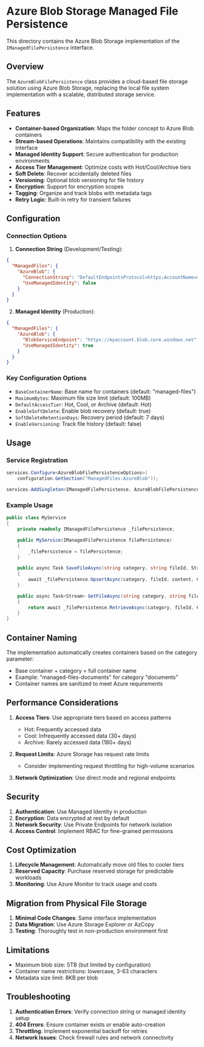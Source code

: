 # Azure Blob Storage Managed File Persistence

This directory contains the Azure Blob Storage implementation of the `IManagedFilePersistence` interface.

## Overview

The `AzureBlobFilePersistence` class provides a cloud-based file storage solution using Azure Blob Storage, replacing the local file system implementation with a scalable, distributed storage service.

## Features

- **Container-based Organization**: Maps the folder concept to Azure Blob containers
- **Stream-based Operations**: Maintains compatibility with the existing interface
- **Managed Identity Support**: Secure authentication for production environments
- **Access Tier Management**: Optimize costs with Hot/Cool/Archive tiers
- **Soft Delete**: Recover accidentally deleted files
- **Versioning**: Optional blob versioning for file history
- **Encryption**: Support for encryption scopes
- **Tagging**: Organize and track blobs with metadata tags
- **Retry Logic**: Built-in retry for transient failures

## Configuration

### Connection Options

1. **Connection String** (Development/Testing):
```json
{
  "ManagedFiles": {
    "AzureBlob": {
      "ConnectionString": "DefaultEndpointsProtocol=https;AccountName=myaccount;AccountKey=mykey;EndpointSuffix=core.windows.net",
      "UseManagedIdentity": false
    }
  }
}
```

2. **Managed Identity** (Production):
```json
{
  "ManagedFiles": {
    "AzureBlob": {
      "BlobServiceEndpoint": "https://myaccount.blob.core.windows.net",
      "UseManagedIdentity": true
    }
  }
}
```

### Key Configuration Options

- `BaseContainerName`: Base name for containers (default: "managed-files")
- `MaximumBytes`: Maximum file size limit (default: 100MB)
- `DefaultAccessTier`: Hot, Cool, or Archive (default: Hot)
- `EnableSoftDelete`: Enable blob recovery (default: true)
- `SoftDeleteRetentionDays`: Recovery period (default: 7 days)
- `EnableVersioning`: Track file history (default: false)

## Usage

### Service Registration

```csharp
services.Configure<AzureBlobFilePersistenceOptions>(
    configuration.GetSection("ManagedFiles:AzureBlob"));

services.AddSingleton<IManagedFilePersistence, AzureBlobFilePersistence>();
```

### Example Usage

```csharp
public class MyService
{
    private readonly IManagedFilePersistence _filePersistence;

    public MyService(IManagedFilePersistence filePersistence)
    {
        _filePersistence = filePersistence;
    }

    public async Task SaveFileAsync(string category, string fileId, Stream content)
    {
        await _filePersistence.UpsertAsync(category, fileId, content, CancellationToken.None);
    }

    public async Task<Stream> GetFileAsync(string category, string fileId)
    {
        return await _filePersistence.RetrieveAsync(category, fileId, CancellationToken.None);
    }
}
```

## Container Naming

The implementation automatically creates containers based on the category parameter:
- Base container + category = full container name
- Example: "managed-files-documents" for category "documents"
- Container names are sanitized to meet Azure requirements

## Performance Considerations

1. **Access Tiers**: Use appropriate tiers based on access patterns
   - Hot: Frequently accessed data
   - Cool: Infrequently accessed data (30+ days)
   - Archive: Rarely accessed data (180+ days)

2. **Request Limits**: Azure Storage has request rate limits
   - Consider implementing request throttling for high-volume scenarios

3. **Network Optimization**: Use direct mode and regional endpoints

## Security

1. **Authentication**: Use Managed Identity in production
2. **Encryption**: Data encrypted at rest by default
3. **Network Security**: Use Private Endpoints for network isolation
4. **Access Control**: Implement RBAC for fine-grained permissions

## Cost Optimization

1. **Lifecycle Management**: Automatically move old files to cooler tiers
2. **Reserved Capacity**: Purchase reserved storage for predictable workloads
3. **Monitoring**: Use Azure Monitor to track usage and costs

## Migration from Physical File Storage

1. **Minimal Code Changes**: Same interface implementation
2. **Data Migration**: Use Azure Storage Explorer or AzCopy
3. **Testing**: Thoroughly test in non-production environment first

## Limitations

- Maximum blob size: 5TB (but limited by configuration)
- Container name restrictions: lowercase, 3-63 characters
- Metadata size limit: 8KB per blob

## Troubleshooting

1. **Authentication Errors**: Verify connection string or managed identity setup
2. **404 Errors**: Ensure container exists or enable auto-creation
3. **Throttling**: Implement exponential backoff for retries
4. **Network Issues**: Check firewall rules and network connectivity